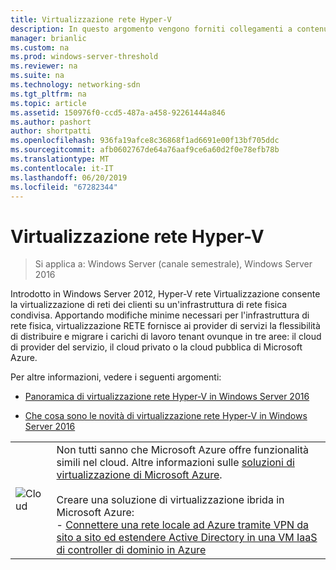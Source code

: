 ```yaml
---
title: Virtualizzazione rete Hyper-V
description: In questo argomento vengono forniti collegamenti a contenuti su virtualizzazione rete Hyper-V in Windows Server 2016.
manager: brianlic
ms.custom: na
ms.prod: windows-server-threshold
ms.reviewer: na
ms.suite: na
ms.technology: networking-sdn
ms.tgt_pltfrm: na
ms.topic: article
ms.assetid: 150976f0-ccd5-487a-a458-92261444a846
ms.author: pashort
author: shortpatti
ms.openlocfilehash: 936fa19afce8c36868f1ad6691e00f13bf705ddc
ms.sourcegitcommit: afb0602767de64a76aaf9ce6a60d2f0e78efb78b
ms.translationtype: MT
ms.contentlocale: it-IT
ms.lasthandoff: 06/20/2019
ms.locfileid: "67282344"
---
```

# <a name="hyper-v-network-virtualization"></a>Virtualizzazione rete Hyper-V

>Si applica a: Windows Server (canale semestrale), Windows Server 2016

Introdotto in Windows Server 2012, Hyper-V rete Virtualizzazione consente la virtualizzazione di reti dei clienti su un'infrastruttura di rete fisica condivisa. Apportando modifiche minime necessari per l'infrastruttura di rete fisica, virtualizzazione RETE fornisce ai provider di servizi la flessibilità di distribuire e migrare i carichi di lavoro tenant ovunque in tre aree: il cloud di provider del servizio, il cloud privato o la cloud pubblica di Microsoft Azure.  
  
Per altre informazioni, vedere i seguenti argomenti:  
  
-   [Panoramica di virtualizzazione rete Hyper-V in Windows Server 2016](../../../sdn/technologies/hyper-v-network-virtualization/hyperv-network-virtualization-overview-windows-server.md)  
  
-   [Che cosa sono le novità di virtualizzazione rete Hyper-V in Windows Server 2016](../../../sdn/technologies/hyper-v-network-virtualization/whats-new-hyperv-network-virtualization-windows-server.md)  
  
|||  
|-|-|  
|![Cloud](../../../media/Hyper-V-Network-Virtualization/All_Symbols_Cloud.png)|Non tutti sanno che Microsoft Azure offre funzionalità simili nel cloud. Altre informazioni sulle [soluzioni di virtualizzazione di Microsoft Azure](https://aka.ms/f9bh7g).<br /><br />Creare una soluzione di virtualizzazione ibrida in Microsoft Azure:<br />- [Connettere una rete locale ad Azure tramite VPN da sito a sito ed estendere Active Directory in una VM IaaS di controller di dominio in Azure](https://aka.ms/d1dinb)|  
